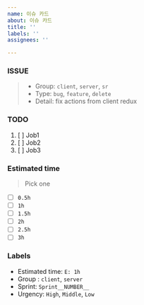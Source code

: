 ```yaml
---
name: 이슈 카드
about: 이슈 카드
title: ''
labels: ''
assignees: ''

---
```


### ISSUE
> * Group:  `client`, `server`, `sr`
> * Type: `bug`, `feature`, `delete`
> * Detail: fix actions from client redux

 ### TODO
 1. [ ]  Job1
 2. [ ]  Job2
 3. [ ]  Job3
> 
 ### Estimated time
>  Pick one
 
- [ ] `0.5h`
- [ ] `1h`
- [ ] `1.5h`
- [ ] `2h`
- [ ] `2.5h`
- [ ] `3h`
 ### Labels
 * Estimated time: `E: 1h`
 * Group : `client`, `server`
 * Sprint: `Sprint__NUMBER__`
 * Urgency: `High`, `Middle`, `Low`
